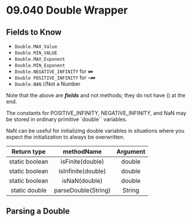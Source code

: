 # 09.040 Double Wrapper

## Fields to Know

* `Double.MAX_Value`
* `Double.MIN_VALUE`
* `Double.MAX_Exponent`
* `Double.MIN_Exponent`
* `Double.NEGATIVE_INFINITY`  for ***∞***
* `Double POSITIVE_INFINITY`  for ***-∞***
* `Double.NAN`   //Not a Number

Note that the above are ***fields*** and not methods; they do not have () at the end.

The constants for POSITIVE_INFINITY, NEGATIVE_INFINITY, and NaN may be stored in ordinary primitive `double`` variables.

NaN can be useful for initializing double variables in situations where you expect the initialization to always be overwritten.

Return type|methodName|Argument
:---:|:---:|:---:
static boolean|isFinite(double)|double
static boolean|isInfinite(double)|double
static boolean|isNaN(double)|double
static double|parseDouble(String)|String

## Parsing a Double
